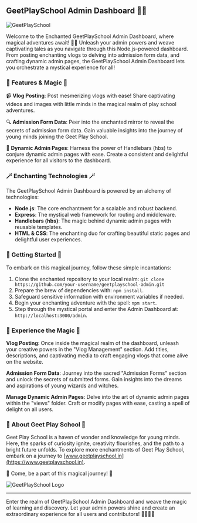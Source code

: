 ## GeetPlaySchool Admin Dashboard 🏰✨

![GeetPlaySchool](https://your-image-url.com)

Welcome to the Enchanted GeetPlaySchool Admin Dashboard, where magical adventures await! 🧙‍♂️ Unleash your admin powers and weave captivating tales as you navigate through this Node.js-powered dashboard. From posting enchanting vlogs to delving into admission form data, and crafting dynamic admin pages, the GeetPlaySchool Admin Dashboard lets you orchestrate a mystical experience for all!

### 🌟 Features & Magic 🌟

📹 **Vlog Posting**: Post mesmerizing vlogs with ease! Share captivating videos and images with little minds in the magical realm of play school adventures.

🔍 **Admission Form Data**: Peer into the enchanted mirror to reveal the secrets of admission form data. Gain valuable insights into the journey of young minds joining the Geet Play School.

📄 **Dynamic Admin Pages**: Harness the power of Handlebars (hbs) to conjure dynamic admin pages with ease. Create a consistent and delightful experience for all visitors to the dashboard.

### 🪄 Enchanting Technologies 🪄

The GeetPlaySchool Admin Dashboard is powered by an alchemy of technologies:

- **Node.js**: The core enchantment for a scalable and robust backend.
- **Express**: The mystical web framework for routing and middleware.
- **Handlebars (hbs)**: The magic behind dynamic admin pages with reusable templates.
- **HTML & CSS**: The enchanting duo for crafting beautiful static pages and delightful user experiences.

### 🚀 Getting Started 🚀

To embark on this magical journey, follow these simple incantations:

1. Clone the enchanted repository to your local realm: `git clone https://github.com/your-username/geetplayschool-admin.git`
2. Prepare the brew of dependencies with: `npm install`.
3. Safeguard sensitive information with environment variables if needed.
4. Begin your enchanting adventure with the spell: `npm start`.
5. Step through the mystical portal and enter the Admin Dashboard at: `http://localhost:3000/admin`.

### 🌈 Experience the Magic 🌈

**Vlog Posting**: Once inside the magical realm of the dashboard, unleash your creative powers in the "Vlog Management" section. Add titles, descriptions, and captivating media to craft engaging vlogs that come alive on the website.

**Admission Form Data**: Journey into the sacred "Admission Forms" section and unlock the secrets of submitted forms. Gain insights into the dreams and aspirations of young wizards and witches.

**Manage Dynamic Admin Pages**: Delve into the art of dynamic admin pages within the "views" folder. Craft or modify pages with ease, casting a spell of delight on all users.

### 🌟 About Geet Play School 🌟

Geet Play School is a haven of wonder and knowledge for young minds. Here, the sparks of curiosity ignite, creativity flourishes, and the path to a bright future unfolds. To explore more enchantments of Geet Play School, embark on a journey to [www.geetplayschool.in](https://www.geetplayschool.in).

🌟 Come, be a part of this magical journey! 🌟

![GeetPlaySchool Logo](https://your-logo-image-url.com)

---

Enter the realm of GeetPlaySchool Admin Dashboard and weave the magic of learning and discovery. Let your admin powers shine and create an extraordinary experience for all users and contributors! 🌟🧙‍♀️✨

